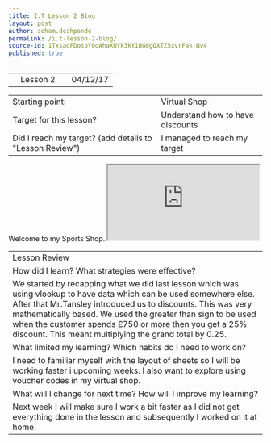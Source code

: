 ```yaml
---
title: I.T Lesson 2 Blog
layout: post
author: soham.deshpande
permalink: /i.t-lesson-2-blog/
source-id: 1TxsaoFDotoY0oAhaXUYk3kY1BG0gOXTZ5xvrFak-Nv4
published: true
---
```

<table>
  <tr>
    <td></td>
    <td>Lesson 2</td>
    <td>        </td>
    <td>04/12/17</td>
  </tr>
</table>


<table>
  <tr>
    <td>Starting point:</td>
    <td>Virtual Shop</td>
  </tr>
  <tr>
    <td>Target for this lesson?</td>
    <td>Understand how to have discounts</td>
  </tr>
  <tr>
    <td>Did I reach my target? 
(add details to "Lesson Review")</td>
    <td> I managed to reach my target</td>
  </tr>
</table>
<td> Welcome to my Sports Shop.<td>
<iframe src="https://docs.google.com/spreadsheets/d/e/2PACX-1vQofjpPEv6ZenUEA_jJ_UNJ0jvjU3-Flugx_2Tp3sRN3XoIgvdEQwx2ASRxQ2ZK1Qe5iBv75EutaW_i/pubhtml?widget=true&amp;headers=false"></iframe>


<table>
  <tr>
    <td>Lesson Review</td>
  </tr>
  <tr>
    <td>How did I learn? What strategies were effective? </td>
  </tr>
  <tr>
    <td>We started by recapping what we did last lesson which was using vlookup to have data which can be used somewhere else. After that Mr.Tansley introduced us to discounts. This was very mathematically based. We used the greater than sign to be used when the customer spends £750 or more then you get a 25% discount. This meant multiplying the grand total by 0.25.</td>
  </tr>
  <tr>
    <td>What limited my learning? Which habits do I need to work on? </td>
  </tr>
  <tr>
    <td>I need to familiar myself with the layout of sheets so I will be working faster i upcoming weeks. I also want to explore using voucher codes in my virtual shop.</td>
  </tr>
  <tr>
    <td>What will I change for next time? How will I improve my learning?</td>
  </tr>
  <tr>
    <td>Next week I will make sure I work a bit faster as I did not get everything done in the lesson and subsequently I worked on it at home. </td>
  </tr>
</table>


